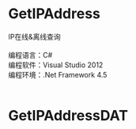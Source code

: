 # GetIPAddress
IP在线&离线查询</br>
</br>
编程语言：C#</br>
编程软件：Visual Studio 2012</br>
编程环境：.Net Framework 4.5</br>
</br>
<h1>GetIPAddressDAT<h1>
